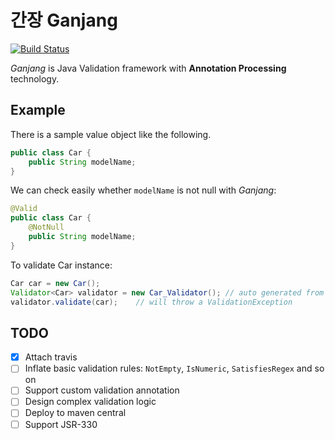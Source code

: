 # 간장 Ganjang

[![Build Status](https://travis-ci.org/itanoss/ganjang.svg?branch=master)](https://travis-ci.org/itanoss/ganjang)

*Ganjang* is Java Validation framework with **Annotation Processing** technology.

## Example

There is a sample value object like the following.

```java
public class Car {
    public String modelName;
}
```

We can check easily whether `modelName` is not null with *Ganjang*:

```java
@Valid
public class Car {
    @NotNull
    public String modelName;
}
```

To validate Car instance:

```java
Car car = new Car();
Validator<Car> validator = new Car_Validator(); // auto generated from annotation processor
validator.validate(car);    // will throw a ValidationException
```

## TODO

 - [x] Attach travis
 - [ ] Inflate basic validation rules: `NotEmpty`, `IsNumeric`, `SatisfiesRegex` and so on
 - [ ] Support custom validation annotation
 - [ ] Design complex validation logic
 - [ ] Deploy to maven central
 - [ ] Support JSR-330